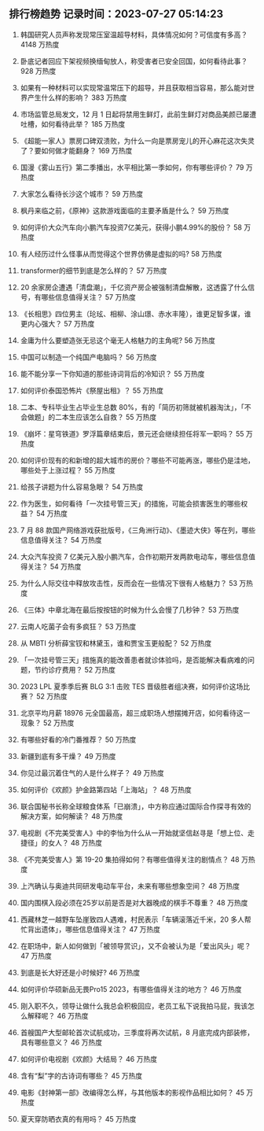 
## 排行榜趋势 记录时间：2023-07-27 05:14:23
  
  1. 韩国研究人员声称发现常压室温超导材料，具体情况如何？可信度有多高？ 4148 万热度
    
  2. 卧底记者回应下架视频换缅甸放人，称受害者已安全回国，如何看待此事？ 928 万热度
    
  3. 如果有一种材料可以实现常温常压下的超导，并且获取相当容易，那么能对世界产生什么样的影响？ 383 万热度
    
  4. 市场监管总局发文，12 月 1 日起将禁用生鲜灯，此前生鲜灯对商品美颜已屡遭吐槽，如何看待此举？ 185 万热度
    
  5. 《超能一家人》票房口碑双溃败，为什么一向是票房宠儿的开心麻花这次失灵了？要如何做才能翻身？ 169 万热度
    
  6. 国漫《雾山五行》第二季播出，水平相比第一季如何，你有哪些评价？ 79 万热度
    
  7. 大家怎么看待长沙这个城市？ 59 万热度
    
  8. 枫丹来临之前，《原神》这款游戏面临的主要矛盾是什么？ 59 万热度
    
  9. 如何评价大众汽车向小鹏汽车投资7亿美元，获得小鹏4.99%的股份？ 58 万热度
    
  10. 有人经历过什么怪事从而觉得这个世界仿佛是虚拟的吗? 58 万热度
    
  11. transformer的细节到底是怎么样的？ 57 万热度
    
  12. 20 余家房企遭遇「清盘潮」，千亿资产房企被强制清盘解散，这透露了什么信号，有哪些信息值得关注？ 57 万热度
    
  13. 《长相思》四位男主（玱玹、相柳、涂山璟、赤水丰隆），谁更足智多谋，谁更内心强大？ 57 万热度
    
  14. 金庸为什么要塑造张无忌这个毫无人格魅力的主角呢? 56 万热度
    
  15. 中国可以制造一个纯国产电脑吗？ 56 万热度
    
  16. 能不能分享一下你知道的那些诗词背后的冷知识？ 55 万热度
    
  17. 如何评价泰国恐怖片《祭屋出租》？ 55 万热度
    
  18. 二本、专科毕业生占毕业生总数 80%，有的「简历初筛就被机器淘汰」，「不会做题」的二本生应该怎么自救？ 55 万热度
    
  19. 《崩坏：星穹铁道》罗浮篇章结束后，景元还会继续担任将军一职吗？ 55 万热度
    
  20. 如何评价现有的和新增的超大城市的房价？哪些不可能再涨，哪些仍是洼地，哪些处于上涨过程？ 55 万热度
    
  21. 给孩子讲题为什么容易急眼？ 54 万热度
    
  22. 作为医生，如何看待「一次挂号管三天」的措施，可能会损害医生的哪些权益？ 54 万热度
    
  23. 7 月 88 款国产网络游戏获批版号，《三角洲行动》、《墨迹大侠》等在列，哪些信息值得关注？ 54 万热度
    
  24. 大众汽车投资 7 亿美元入股小鹏汽车，合作初期开发两款电动车，哪些信息值得关注？ 54 万热度
    
  25. 为什么人际交往中释放攻击性，反而会在一些情况下很有人格魅力？ 53 万热度
    
  26. 《三体》中章北海在最后按按钮的时候为什么会慢了几秒钟？ 53 万热度
    
  27. 云南人吃菌子会有多疯狂？ 53 万热度
    
  28. 从 MBTI 分析薛宝钗和林黛玉，谁和贾宝玉更般配？ 52 万热度
    
  29. 「一次挂号管三天」措施真的能改善患者就诊体验吗，是否能解决看病难的问题，节约诊疗费用？ 52 万热度
    
  30. 2023 LPL 夏季季后赛 BLG 3:1 击败 TES 晋级胜者组决赛，如何评价这场比赛？ 52 万热度
    
  31. 北京平均月薪 18976 元全国最高，超三成职场人想摆摊开店，如何看待这一现象？ 52 万热度
    
  32. 有哪些好看的冷门番推荐？ 50 万热度
    
  33. 新疆到底有多干燥？ 49 万热度
    
  34. 你见过最沉着住气的人是什么样子？ 49 万热度
    
  35. 如何评价《欢颜》护金路第四站「上海站」？ 48 万热度
    
  36. 联合国秘书长称全球粮食体系「已崩溃」，中方称应通过国际合作探寻有效的解决方案，如何解读？ 48 万热度
    
  37. 电视剧《不完美受害人》中的李怡为什么从一开始就坚信赵寻是「想上位、走捷径」的女人？ 48 万热度
    
  38. 《不完美受害人》第 19-20 集拍得如何？有哪些值得关注的剧情点？ 48 万热度
    
  39. 上汽确认与奥迪共同研发电动车平台，未来有哪些想象空间？ 48 万热度
    
  40. 国内围棋入段必须在25岁以前是否是对大器晚成的棋手不尊重？ 48 万热度
    
  41. 西藏林芝一越野车坠崖致四人遇难，村民表示「车辆滚落近千米，20 多人帮忙背出遗体」，哪些信息值得关注？ 47 万热度
    
  42. 在职场中，新人如何做到「被领导赏识」，又不会被认为是「爱出风头」呢？ 47 万热度
    
  43. 到底是长大好还是小时候好? 46 万热度
    
  44. 如何评价华硕新品无畏Pro15 2023，有哪些值得关注的地方？ 46 万热度
    
  45. 刚入职不久，领导让做什么我总会积极回应，老员工私下说我拍马屁，我该怎么解释呢？ 46 万热度
    
  46. 首艘国产大型邮轮首次试航成功，三季度将再次试航，8 月底完成内部装修，具有哪些意义？ 46 万热度
    
  47. 如何评价电视剧《欢颜》大结局？ 46 万热度
    
  48. 含有“梨”字的古诗词有哪些？ 45 万热度
    
  49. 电影《封神第一部》改编得怎么样，与其他版本的影视作品相比如何？ 45 万热度
    
  50. 夏天穿防晒衣真的有用吗？ 45 万热度
    